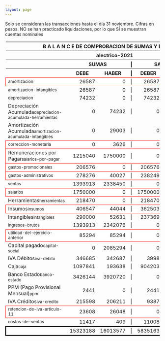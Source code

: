 ```yaml
--- 
layout: page
--- 
```

<script>

$('* div').each(function () {   
    var item = $(this).text();
    var num = Number(item).toLocaleString('en');

    if (Number(item) < 0) {
        num = num.replace('-', '');
        $(this).addClass('negMoney');
    } else {
        $(this).addClass('enMoney');
    }

    $(this).text(num);
});
</script>
 


Solo se consideran las transacciones hasta el día 31	noviembre.
Cifras en pesos.
NO se han practicado liquidaciones, por lo que SÍ se muestran cuentas nominales
<table rules='groups'>
<style> tfoot {  border: 3px solid black;  } </style> 
<thead><th colspan='7'> B A L A N C E  DE COMPROBACION DE SUMAS Y DE SALDOS </th> </thead>
<thead> <th colspan='7'> alectrico-2021</th></thead>
<thead> <th> </th> <th align='center' colspan= '2'>SUMAS</th> <th>|</th> <th align='center' colspan='2'>SALDOS</th> <th rowspan='2' > Errores </th> </thead>
<thead> <th></th>  <th align='center'>DEBE</th> <th align='center'>HABER</th> <th>|</th> <th align='center'>DEBER</th> <th align='center'>ACREEDOR</th> <th>A Corregir </th> </thead>
<tbody>
<tr style=' background: #fff; border: 1px solid red;'>
<td><small>amortizacion</small></td> <td align='right'>26587</td> <td align='right'>0</td> <td> | </td> <td align='right'> 26587</td> <td align='right'>0</td> </tr>
<tr>
<td><small>amortizacion-intangibles</small></td> <td align='right'>26587</td> <td align='right'>0</td> <td> | </td> <td align='right'> 26587</td> <td align='right'>0</td>
</tr>
<tr>
<td><small>depreciacion</small></td> <td align='right'>74232</td> <td align='right'>0</td> <td> | </td> <td align='right'> 74232</td> <td align='right'>0</td>
</tr>
<tr>
<td>Depreciación Acumulada<small>depreciacion-acumulada-herramientas</small></td> <td align='right'>0</td> <td align='right'>74232</td> <td> | </td> <td align='right'> 0</td> <td align='right'>74232</td>
</tr>
<tr>
<td>Amortización Acumulada<small>amortizacion-acumulada-intangibles</small></td> <td align='right'>0</td> <td align='right'>29003</td> <td> | </td> <td align='right'> 0</td> <td align='right'>29003</td>
</tr>
<tr style=' background: #fff; border: 1px solid red;'>
<td><small>correccion-monetaria</small></td> <td align='right'>0</td> <td align='right'>3626</td> <td> | </td> <td align='right'> 0</td> <td align='right'>3626</td> </tr>
<tr style=' background: #fff; border: 1px solid red;'>
<td>Remuneraciones por Pagar<small>salarios-por-pagar</small></td> <td align='right'>1215040</td> <td align='right'>1750000</td> <td> | </td> <td align='right'> 0</td> <td align='right'>534960</td> </tr>
<tr style=' background: #fff; border: 1px solid red;'>
<td><small>gastos-promocionales</small></td> <td align='right'>206576</td> <td align='right'>0</td> <td> | </td> <td align='right'> 206576</td> <td align='right'>0</td> </tr>
<tr style=' background: #fff; border: 1px solid red;'>
<td><small>gastos-administrativos</small></td> <td align='right'>278276</td> <td align='right'>40027</td> <td> | </td> <td align='right'> 238249</td> <td align='right'>0</td> </tr>
<tr>
<td><small>ventas</small></td> <td align='right'>1393913</td> <td align='right'>2338450</td> <td> | </td> <td align='right'> 0</td> <td align='right'>944537</td>
</tr>
<tr style=' background: #fff; border: 1px solid red;'>
<td><small>salarios</small></td> <td align='right'>1750000</td> <td align='right'>0</td> <td> | </td> <td align='right'> 1750000</td> <td align='right'>0</td> </tr>
<tr>
<td>Herramientas<small>herramientas</small></td> <td align='right'>218470</td> <td align='right'>0</td> <td> | </td> <td align='right'> 218470</td> <td align='right'>0</td>
</tr>
<tr style=' background: #fff; border: 1px solid red;'>
<td>Insumos<small>insumos</small></td> <td align='right'>406547</td> <td align='right'>44044</td> <td> | </td> <td align='right'> 362503</td> <td align='right'>0</td> </tr>
<tr>
<td>Intangibles<small>intangibles</small> </td> <td align='right'>290000</td> <td align='right'>52631</td> <td> | </td> <td align='right'> 237369</td> <td align='right'>0</td> 
<td colspan='2' style=' background: #faa; border: 1px solid red;'>Subcuenta </td>
</tr>
<tr>
<td><small>ingresos-brutos</small></td> <td align='right'>1393913</td> <td align='right'>2342076</td> <td> | </td> <td align='right'> 0</td> <td align='right'>948163</td>
</tr>
<tr style=' background: #fff; border: 1px solid red;'>
<td><small>utilidad-del-ejercicio-anterior</small></td> <td align='right'>85294</td> <td align='right'>85294</td> <td> | </td> <td align='right'> 0</td> <td align='right'>0</td> </tr>
<tr>
<td>Capital pagado<small>capital-social</small></td> <td align='right'>0</td> <td align='right'>2085294</td> <td> | </td> <td align='right'> 0</td> <td align='right'>2085294</td>
</tr>
<tr>
<td>IVA Débitos<small>iva-debito</small></td> <td align='right'>346685</td> <td align='right'>342687</td> <td> | </td> <td align='right'> 3998</td> <td align='right'>0</td>
</tr>
<tr>
<td>Caja<small>caja</small></td> <td align='right'>1097841</td> <td align='right'>193638</td> <td> | </td> <td align='right'> 904203</td> <td align='right'>0</td>
</tr>
<tr>
<td>Banco Estado<small>banco-estado</small></td> <td align='right'>3426144</td> <td align='right'>3920720</td> <td> | </td> <td align='right'> 0</td> <td align='right'>494576</td>
</tr>
<tr>
<td>PPM (Pago Provisional Mensual)<small>ppm</small></td> <td align='right'>2441</td> <td align='right'>0</td> <td> | </td> <td align='right'> 2441</td> <td align='right'>0</td>
</tr>
<tr>
<td>IVA Créditos<small>iva-credito</small></td> <td align='right'>215598</td> <td align='right'>206211</td> <td> | </td> <td align='right'> 9387</td> <td align='right'>0</td>
</tr>
<tr style=' background: #fff; border: 1px solid red;'>
<td><small>retencion-de-iva-articulo-11</small></td> <td align='right'>23608</td> <td align='right'>26048</td> <td> | </td> <td align='right'> 0</td> <td align='right'>2440</td> </tr>
<tr>
<td><small>costos-de-ventas</small></td> <td align='right'>11417</td> <td align='right'>409</td> <td> | </td> <td align='right'> 11008</td> <td align='right'>0</td>
</tr>
</tbody>
<tfoot>
<tr> <td></td> <td align='right'> <div>15323188</div></td> <td align='right'> <div>16013577</div></td><td> | </td> <td align='right'> <div>5835163</div></td> <td align='right'> <div>6525552</div></td> </tr>
</tfoot>
</table>

